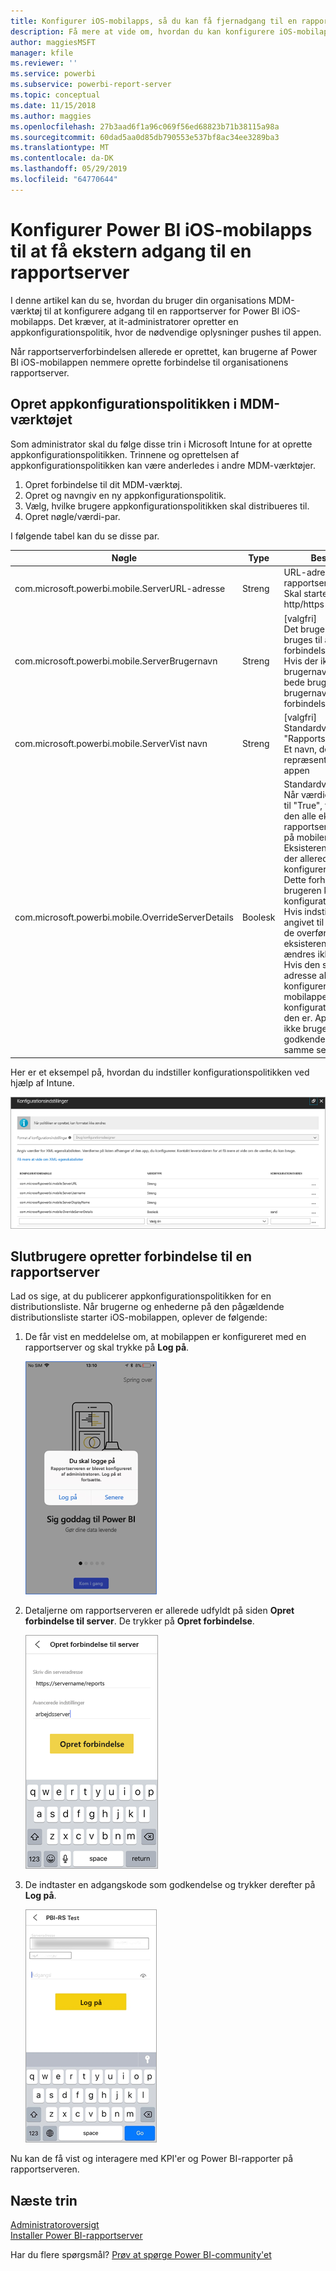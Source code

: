```yaml
---
title: Konfigurer iOS-mobilapps, så du kan få fjernadgang til en rapportserver
description: Få mere at vide om, hvordan du kan konfigurere iOS-mobilapps eksternt for din rapportserver.
author: maggiesMSFT
manager: kfile
ms.reviewer: ''
ms.service: powerbi
ms.subservice: powerbi-report-server
ms.topic: conceptual
ms.date: 11/15/2018
ms.author: maggies
ms.openlocfilehash: 27b3aad6f1a96c069f56ed68823b71b38115a98a
ms.sourcegitcommit: 60dad5aa0d85db790553e537bf8ac34ee3289ba3
ms.translationtype: MT
ms.contentlocale: da-DK
ms.lasthandoff: 05/29/2019
ms.locfileid: "64770644"
---
```

# <a name="configure-power-bi-ios-mobile-app-access-to-a-report-server-remotely"></a>Konfigurer Power BI iOS-mobilapps til at få ekstern adgang til en rapportserver

I denne artikel kan du se, hvordan du bruger din organisations MDM-værktøj til at konfigurere adgang til en rapportserver for Power BI iOS-mobilapps. Det kræver, at it-administratorer opretter en appkonfigurationspolitik, hvor de nødvendige oplysninger pushes til appen. 

 Når rapportserverforbindelsen allerede er oprettet, kan brugerne af Power BI iOS-mobilappen nemmere oprette forbindelse til organisationens rapportserver. 

## <a name="create-the-app-configuration-policy-in-mdm-tool"></a>Opret appkonfigurationspolitikken i MDM-værktøjet 

Som administrator skal du følge disse trin i Microsoft Intune for at oprette appkonfigurationspolitikken. Trinnene og oprettelsen af appkonfigurationspolitikken kan være anderledes i andre MDM-værktøjer. 

1. Opret forbindelse til dit MDM-værktøj. 
2. Opret og navngiv en ny appkonfigurationspolitik. 
3. Vælg, hvilke brugere appkonfigurationspolitikken skal distribueres til. 
4. Opret nøgle/værdi-par. 

I følgende tabel kan du se disse par.

|Nøgle  |Type  |Beskrivelse  |
|---------|---------|---------|
| com.microsoft.powerbi.mobile.ServerURL-adresse | Streng | URL-adresse til rapportserver <br> Skal starte med http/https |
| com.microsoft.powerbi.mobile.ServerBrugernavn | Streng | [valgfri] <br> Det brugernavn, der skal bruges til at oprette forbindelse til serveren. <br> Hvis der ikke findes et brugernavn, vil appen bede brugeren skrive brugernavnet til forbindelsen.| 
| com.microsoft.powerbi.mobile.ServerVist navn | Streng | [valgfri] <br> Standardværdien er "Rapportserver" <br> Et navn, der bruges til at repræsentere serveren i appen | 
| com.microsoft.powerbi.mobile.OverrideServerDetails | Boolesk | Standardværdien er True <br>Når værdien er angivet til "True", tilsidesætter den alle eksisterende rapportserverdefinitioner på mobilenheden. Eksisterende servere, der allerede er konfigureret, slettes. <br> Dette forhindrer også, at brugeren kan fjerne konfigurationen. <br> Hvis indstillingen er angivet til “False”, tilføjes de overførte værdier, og eksisterende indstillinger ændres ikke. <br> Hvis den samme URL-adresse allerede er konfigureret i mobilappen, forbliver konfigurationen, som den er. Appen beder ikke brugeren om at godkende igen for den samme server. |

Her er et eksempel på, hvordan du indstiller konfigurationspolitikken ved hjælp af Intune.

![Intune-konfiguratonsindstillinger](media/configure-powerbi-mobile-apps-remote/power-bi-ios-remote-configuration-settings.png)

## <a name="end-users-connecting-to-a-report-server"></a>Slutbrugere opretter forbindelse til en rapportserver

 Lad os sige, at du publicerer appkonfigurationspolitikken for en distributionsliste. Når brugerne og enhederne på den pågældende distributionsliste starter iOS-mobilappen, oplever de følgende: 

1. De får vist en meddelelse om, at mobilappen er konfigureret med en rapportserver og skal trykke på **Log på**.

    ![Log på rapportserveren](media/configure-powerbi-mobile-apps-remote/power-bi-config-server-sign-in.png)

2.  Detaljerne om rapportserveren er allerede udfyldt på siden **Opret forbindelse til server**. De trykker på **Opret forbindelse**.

    ![Rapportserveroplysningerne er udfyldt](media/configure-powerbi-mobile-apps-remote/power-bi-ios-remote-configure-connect-server.png)

3. De indtaster en adgangskode som godkendelse og trykker derefter på **Log på**. 

    ![Rapportserveroplysningerne er udfyldt](media/configure-powerbi-mobile-apps-remote/power-bi-config-server-address.png)

Nu kan de få vist og interagere med KPI'er og Power BI-rapporter på rapportserveren.

## <a name="next-steps"></a>Næste trin
[Administratoroversigt](admin-handbook-overview.md)  
[Installer Power BI-rapportserver](install-report-server.md)  

Har du flere spørgsmål? [Prøv at spørge Power BI-community'et](https://community.powerbi.com/)

